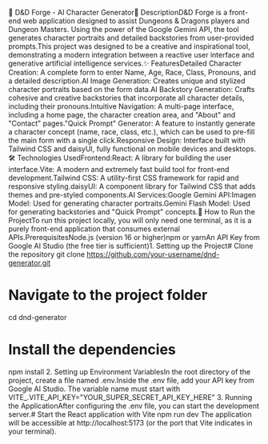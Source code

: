 🎲 D&D Forge - AI Character Generator📄 DescriptionD&D Forge is a front-end web application designed to assist Dungeons & Dragons players and Dungeon Masters. Using the power of the Google Gemini API, the tool generates character portraits and detailed backstories from user-provided prompts.This project was designed to be a creative and inspirational tool, demonstrating a modern integration between a reactive user interface and generative artificial intelligence services.✨ FeaturesDetailed Character Creation: A complete form to enter Name, Age, Race, Class, Pronouns, and a detailed description.AI Image Generation: Creates unique and stylized character portraits based on the form data.AI Backstory Generation: Crafts cohesive and creative backstories that incorporate all character details, including their pronouns.Intuitive Navigation: A multi-page interface, including a home page, the character creation area, and "About" and "Contact" pages."Quick Prompt" Generator: A feature to instantly generate a character concept (name, race, class, etc.), which can be used to pre-fill the main form with a single click.Responsive Design: Interface built with Tailwind CSS and daisyUI, fully functional on mobile devices and desktops.🛠️ Technologies UsedFrontend:React: A library for building the user interface.Vite: A modern and extremely fast build tool for front-end development.Tailwind CSS: A utility-first CSS framework for rapid and responsive styling.daisyUI: A component library for Tailwind CSS that adds themes and pre-styled components.AI Services:Google Gemini API:Imagen Model: Used for generating character portraits.Gemini Flash Model: Used for generating backstories and "Quick Prompt" concepts.🚀 How to Run the ProjectTo run this project locally, you will only need one terminal, as it is a purely front-end application that consumes external APIs.PrerequisitesNode.js (version 16 or higher)npm or yarnAn API Key from Google AI Studio (the free tier is sufficient)1. Setting up the Project# Clone the repository
git clone https://github.com/your-username/dnd-generator.git

# Navigate to the project folder
cd dnd-generator

# Install the dependencies
npm install
2. Setting up Environment VariablesIn the root directory of the project, create a file named .env.Inside the .env file, add your API key from Google AI Studio. The variable name must start with VITE_.VITE_API_KEY="YOUR_SUPER_SECRET_API_KEY_HERE"
3. Running the ApplicationAfter configuring the .env file, you can start the development server.# Start the React application with Vite
npm run dev
The application will be accessible at http://localhost:5173 (or the port that Vite indicates in your terminal).
